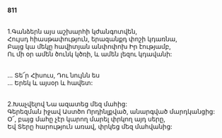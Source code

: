 **811**

\
1.Գանձերն այս աշխարհի կժանգոտվեն,\
Հույսդ հիասթափություն, երազանքդ փոշի կդառնա,\
Բայց կա մեկը հավիտյան անփոփոխ Իր էությամբ,\
Ու մի օր ամեն ծունկ կծռի, և ամեն լեզու կդավանի:

\
 ... Տե՜ր Հիսուս, Դու նույնն ես\
 ... Երեկ և այսօր և հավետ:

\
2.Խաչվելով Նա ազատեց մեզ մահից:\
Գերեզման իջավ Աստծո Որդինլքված, անարգված մարդկանցից:\
Օ՜, բայց մահը չէր կարող մարել փրկող այդ սերը,\
Եվ Տերը հարություն առավ, փրկեց մեզ մահվանից:

